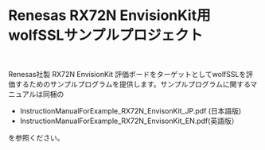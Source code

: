 Renesas RX72N EnvisionKit用 wolfSSLサンプルプロジェクト
======

<br>


Renesas社製 RX72N EnvisionKit 評価ボードをターゲットとしてwolfSSLを評価するためのサンプルプログラムを提供します。サンプルプログラムに関するマニュアルは同梱の

+ InstructionManualForExample_RX72N_EnvisonKit_JP.pdf (日本語版)
+ InstructionManualForExample_RX72N_EnvisonKit_EN.pdf(英語版）

を参照ください。
